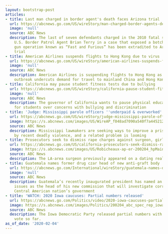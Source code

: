 ```yaml
---
layout: bootstrap-post
articles:
- title: Last man charged in border agent's death faces Arizona trial
  url: https://abcnews.go.com/US/wireStory/man-charged-border-agents-death-faces-arizona-trial-68759307
  image: 'null'
  source: ABC News
  description: The last of seven defendants charged in the 2010 fatal shooting of
    U.S. Border Patrol Agent Brian Terry in a case that exposed a botched federal
    gun operation known as “Fast and Furious” has been extradited to Arizona to stand
    trial
- title: American Airlines suspends flights to Hong Kong due to virus
  url: https://abcnews.go.com/US/wireStory/american-airlines-suspends-flights-hong-kong-due-virus-68759109
  image: 'null'
  source: ABC News
  description: American Airlines is suspending flights to Hong Kong as the coronavirus
    outbreak undercuts demand for travel to mainland China and Hong Kong
- title: California may pause student fitness tests due to bullying
  url: https://abcnews.go.com/US/wireStory/california-pause-student-fitness-tests-due-bullying-68759108
  image: 'null'
  source: ABC News
  description: The governor of California wants to pause physical education tests
    for students over concerns with bullying and discrimination
- title: 'Judge: Mississippi parole officers ''underpaid & overworked'''
  url: https://abcnews.go.com/US/wireStory/judge-mississippi-parole-officers-underpaid-overworked-68759015
  image: https://s.abcnews.com/images/US/WireAP_f048ad7090a540f7a4452127bbb1db7c_16x9_992.jpg
  source: ABC News
  description: Mississippi lawmakers are seeking ways to improve a prison system shaken
    by recent deadly violence, and a related problem is looming
- title: Prosecutors seek to dismiss rape charges against surgeon, girlfriend
  url: https://abcnews.go.com/US/california-prosecutors-seek-dismiss-rape-charges-surgeon-william/story?id=68756595
  image: https://s.abcnews.com/images/US/Robicheaux-ap-er-200204_hpMain_16x9_992.jpg
  source: ABC News
  description: The LA-area surgeon previously appeared on a dating reality TV show.
- title: Guatemala names former drug czar head of new anti-graft body
  url: https://abcnews.go.com/International/wireStory/guatemala-names-drug-czar-head-anti-graft-body-68758806
  image: 'null'
  source: ABC News
  description: Guatemala’s recently inaugurated president has named an expert on drug-trafficking
    issues as the head of his new commission that will investigate corruption in the
    Central American nation’s government
- title: 'WATCH: 2020 Iowa caucuses: Partial numbers released'
  url: https://abcnews.go.com/Politics/video/2020-iowa-caucuses-partial-numbers-released-68758467
  image: https://s.abcnews.com/images/Politics/200204_abc_spec_rep_iowa_results_hpMain_16x9_992.jpg
  source: ABC News
  description: The Iowa Democratic Party released partial numbers with 62% of the
    vote so far.
as_of_date: '2020-02-04'
---
```


